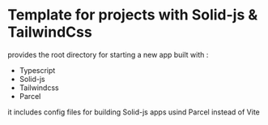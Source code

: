 # Template for projects with Solid-js & TailwindCss

provides the root directory for starting a new app built with :

* Typescript
* Solid-js
* Tailwindcss
* Parcel

it includes config files for building Solid-js apps usind Parcel instead of Vite

